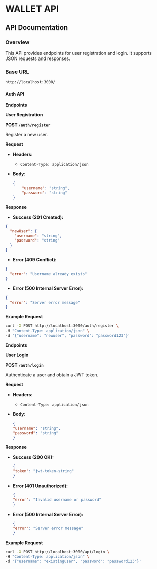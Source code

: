 # WALLET API

## API Documentation

### Overview

This API provides endpoints for user registration and login. It supports JSON requests and responses.

### Base URL

```bash
http://localhost:3000/
```

#### Auth API

**Endpoints**

**User Registration**

**POST `/auth/register`**

Register a new user.

**Request**

- **Headers**:

  - `Content-Type: application/json`
- **Body**:

  ```json
  {
      "username": "string",
      "password": "string"
  }
  ```

**Response**

- **Success (201 Created):**

```json
{
  "newUser": {
    "username": "string",
    "password": "string"
  }
}
```

- **Error (409 Conflict):**

```json
{
  "error": "Username already exists"
}
```

- **Error (500 Internal Server Error):**

```json
{
  "error": "Server error message"
}
```

**Example Request**

```bash
curl -X POST http://localhost:3000/auth/register \
-H "Content-Type: application/json" \
-d '{"username": "newuser", "password": "password123"}'
```

**Endpoints**

**User Login**

**POST `/auth/login`**

Authenticate a user and obtain a JWT token.

**Request**

- **Headers**:
  - `Content-Type: application/json`
  
- **Body:**
    ```json
    {
    "username": "string",
    "password": "string"
    }
    ```
**Response**
- **Success (200 OK):**
    ```json
    {
    "token": "jwt-token-string"
    }
    ```

- **Error (401 Unauthorized):**
    ```json
    {
    "error": "Invalid username or password"
    }
    ```
- **Error (500 Internal Server Error):**
    ```json
    {
    "error": "Server error message"
    }
    ```

**Example Request**
```bash
curl -X POST http://localhost:3000/api/login \
-H "Content-Type: application/json" \
-d '{"username": "existinguser", "password": "password123"}'
```